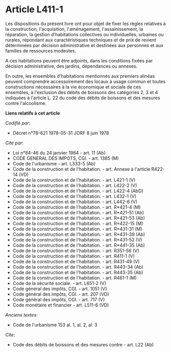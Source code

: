 # Article L411-1

Les dispositions du présent livre ont pour objet de fixer les règles relatives à la construction, l'acquisition,
l'aménagement, l'assainissement, la réparation, la gestion d'habitations collectives ou individuelles, urbaines ou rurales,
répondant aux caractéristiques techniques et de prix de revient déterminées par décision administrative et destinées aux
personnes et aux familles de ressources modestes.

A ces habitations peuvent être adjoints, dans les conditions fixées par décision administrative, des jardins, dépendances ou
annexes.

En outre, les ensembles d'habitations mentionnés aux premiers alinéas peuvent comprendre accessoirement des locaux à usage
commun et toutes constructions nécessaires à la vie économique et sociale de ces ensembles, à l'exclusion des débits de
boissons des catégories 2, 3 et 4 indiquées à l'article L. 22 du code des débits de boissons et des mesures contre
l'alcoolisme.

**Liens relatifs à cet article**

_Codifié par_:

  - Décret n°78-621 1978-05-31 JORF 8 juin 1978

_Cité par_:

  - Loi n°84-46 du 24 janvier 1984 - art. 11 (Ab)
  - CODE GENERAL DES IMPOTS, CGI. - art. 1385 (M)
  - Code de l'urbanisme - art. L333-5 (Ab)
  - Code de la construction et de l'habitation. - art. Annexe à l'article R422-14 (VD)
  - Code de la construction et de l'habitation. - art. L421-1 (V)
  - Code de la construction et de l'habitation. - art. L422-2 (V)
  - Code de la construction et de l'habitation. - art. L422-4 (AbD)
  - Code de la construction et de l'habitation. - art. L432-1 (V)
  - Code de la construction et de l'habitation. - art. L442-6 (V)
  - Code de la construction et de l'habitation. - art. R*421-4 (M)
  - Code de la construction et de l'habitation. - art. R*421-51 (Ab)
  - Code de la construction et de l'habitation. - art. R*421-53 (Ab)
  - Code de la construction et de l'habitation. - art. R*422-15 (M)
  - Code de la construction et de l'habitation. - art. R*431-31 (M)
  - Code de la construction et de l'habitation. - art. R*431-39 (Ab)
  - Code de la construction et de l'habitation. - art. R*431-52 (V)
  - Code de la construction et de l'habitation. - art. R*441-35 (Ab)
  - Code de la construction et de l'habitation. - art. R351-56 (V)
  - Code de la construction et de l'habitation. - art. R411-1 (V)
  - Code de la construction et de l'habitation. - art. R431-49 (V)
  - Code de la construction et de l'habitation. - art. R443-34 (Ab)
  - Code de la construction et de l'habitation. - art. R443-35 (Ab)
  - Code de la construction et de l'habitation. - art. R461-1 (M)
  - Code de la sécurité sociale. - art. L651-2 (V)
  - Code général des impôts, CGI. - art. 1051 (V)
  - Code général des impôts, CGI. - art. 207 (VD)
  - Code général des impôts, CGI. - art. 717 (V)
  - Code monétaire et financier - art. L511-6 (VD)

_Anciens textes_:

  - Code de l'urbanisme 153 al. 1, al. 2, al. 3

_Cite_:

  - Code des débits de boissons et des mesures contre  - art. L22 (Ab)
